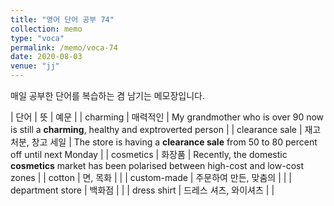 ```yaml
---
title: "영어 단어 공부 74"
collection: memo
type: "voca"
permalink: /memo/voca-74
date: 2020-08-03
venue: "jj"
---
```


매일 공부한 단어를 복습하는 겸 남기는 메모장입니다.

| 단어 | 뜻 | 예문 |
| charming | 매력적인 | My grandmother who is over 90 now is still a **charming**, healthy and exptroverted person |
| clearance sale | 재고 처분, 창고 세일 | The store is having a **clearance sale** from 50 to 80 percent off until next Monday |
| cosmetics | 화장품 | Recently, the domestic **cosmetics** market has been polarised between high-cost and low-cost zones |
| cotton | 면, 목화 |  |
| custom-made | 주문하여 만든, 맞춤의 |  |
| department store | 백화점 |  |
| dress shirt | 드레스 셔츠, 와이셔츠 |  |



























